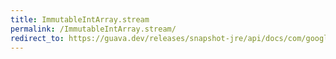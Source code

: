 ```yaml
---
title: ImmutableIntArray.stream
permalink: /ImmutableIntArray.stream/
redirect_to: https://guava.dev/releases/snapshot-jre/api/docs/com/google/common/primitives/ImmutableIntArray.html#stream--
---
```

